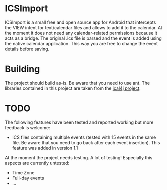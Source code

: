 ICSImport
=========

ICSImport is a small free and open source app for Android that intercepts the VIEW intent for text/calendar files and allows to add it to the calendar. At the moment it does not need any calendar-related permissions because it acts as a bridge. The original .ics file is parsed and the event is added using the native calendar application. This way you are free to change the event details before saving.

Building
========

The project should build as-is. Be aware that you need to use ant. The libraries contained in this project are taken from the [ical4j project](http://ical4j.sf.net/).


TODO
====

The following features have been tested and reported working but more feedback is welcome:
* ICS files containing multiple events (tested with 15 events in the same file. Be aware that you need to go back after each event insertion). This feature was added in version 1.1

At the moment the project needs testing. A lot of testing! Especially this aspects are currently untested:
* Time Zone
* Full-day events 
* ...
